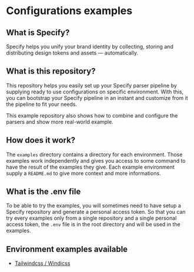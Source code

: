 # Configurations examples

## What is Specify?

Specify helps you unify your brand identity by collecting, storing and distributing design tokens and assets — automatically.

## What is this repository?

This repository helps you easily set up your Specify parser pipeline by supplying ready to use configurations on specific environment.
With this, you can bootstrap your Specify pipeline in an instant and customize from it the pipeline to fit your needs.

This example repository also shows how to combine and configure the parsers and show more real-world example.

## How does it work?

The `examples` directory contains a directory for each environment. Those examples work independently and gives you access to some command to have the result of the examples they give.
Each example environment supply a `README.md` to give more context and more informations.

## What is the .env file

To be able to try the examples, you will sometimes need to have setup a Specify repository and generate a personal access token. So that you can try every examples only from a single repository and a single personal access token, the `.env` file is in the root directory and will be used in the examples.

## Environment examples available

- [Tailwindcss / Windicss](https://github.com/Specifyapp/configurations-examples/tree/main/examples/tailwind-windi)
